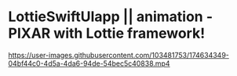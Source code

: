 # LottieSwiftUIapp || animation - PIXAR with Lottie framework!  

https://user-images.githubusercontent.com/103481753/174634349-04bf44c0-4d5a-4da6-94de-54bec5c40838.mp4

